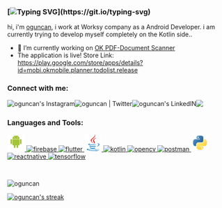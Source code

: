 ### [![Typing SVG](https://readme-typing-svg.herokuapp.com?size=18&duration=4000&&vCenter=true&lines=Hello%2C+Im+Og%C3%BCn!)](https://git.io/typing-svg)

hi, i'm [oguncan](https://github.com/oguncan), i work at Worksy company as a Android Developer. i am currently trying to develop myself completely on the Kotlin side..

- 🔭 I’m currently working on [OK PDF-Document Scanner](https://github.com/oguncan/PDFScanner_DocumentScanner) 
- The application is live! Store Link: https://play.google.com/store/apps/details?id=mobi.okmobile.planner.todolist.release

<h3 align="left">Connect with me:</h3>
<p align="left">
  
<a href="https://www.instagram.com/oguncanky/">
  <img align="left" alt="oguncan's Instagram"  src="https://img.shields.io/badge/instagram-E4405F.svg?style=for-the-badge&logo=instagram&logoColor=white" />
</a>
<a href="https://twitch.tv/ogunac"><img src="https://img.shields.io/badge/twitch-9146FF.svg?style=for-the-badge&logo=twitch&logoColor=white"/></a>
<a href="https://twitter.com/ogunackaya">
  <img align="left" alt="oguncan | Twitter" src="https://img.shields.io/badge/twitter-1DA1F2.svg?style=for-the-badge&logo=twitter&logoColor=white" />
</a>
<a href="https://www.linkedin.com/in/oguncankaya/">
  <img align="left" alt="oguncan's LinkedIN" src="https://img.shields.io/badge/linkedin-0077B5.svg?style=for-the-badge&logo=linkedin&logoColor=white" />
</a>
</p>

<h3 align="left">Languages and Tools:</h3>
<p align="left"> <a href="https://developer.android.com" target="_blank" rel="noreferrer"> <img src="https://raw.githubusercontent.com/devicons/devicon/master/icons/android/android-original-wordmark.svg" alt="android" width="40" height="40"/> </a> <a href="https://firebase.google.com/" target="_blank" rel="noreferrer"> <img src="https://www.vectorlogo.zone/logos/firebase/firebase-icon.svg" alt="firebase" width="40" height="40"/> </a> <a href="https://flutter.dev" target="_blank" rel="noreferrer"> <img src="https://www.vectorlogo.zone/logos/flutterio/flutterio-icon.svg" alt="flutter" width="40" height="40"/> </a> <a href="https://www.java.com" target="_blank" rel="noreferrer"> <img src="https://raw.githubusercontent.com/devicons/devicon/master/icons/java/java-original.svg" alt="java" width="40" height="40"/> </a> <a href="https://kotlinlang.org" target="_blank" rel="noreferrer"> <img src="https://www.vectorlogo.zone/logos/kotlinlang/kotlinlang-icon.svg" alt="kotlin" width="40" height="40"/> </a> <a href="https://opencv.org/" target="_blank" rel="noreferrer"> <img src="https://www.vectorlogo.zone/logos/opencv/opencv-icon.svg" alt="opencv" width="40" height="40"/> </a> <a href="https://postman.com" target="_blank" rel="noreferrer"> <img src="https://www.vectorlogo.zone/logos/getpostman/getpostman-icon.svg" alt="postman" width="40" height="40"/> </a> <a href="https://www.python.org" target="_blank" rel="noreferrer"> <img src="https://raw.githubusercontent.com/devicons/devicon/master/icons/python/python-original.svg" alt="python" width="40" height="40"/> </a> <a href="https://reactnative.dev/" target="_blank" rel="noreferrer"> <img src="https://reactnative.dev/img/header_logo.svg" alt="reactnative" width="40" height="40"/> </a> <a href="https://www.tensorflow.org" target="_blank" rel="noreferrer"> <img src="https://www.vectorlogo.zone/logos/tensorflow/tensorflow-icon.svg" alt="tensorflow" width="40" height="40"/> </a> </p>

<br />

<p align="left"> <img src="https://github-readme-stats.vercel.app/api?username=oguncan&include_all_commits=true&theme=great-gatsby&text_color=FFFFFF&show_icons=true&bg_color=0e1117&hide_border=true" alt="oguncan" />

<p align="left">
    <a href="https://github.com/oguncan">
        <img title="🔥 Get streak stats for your profile at git.io/streak-stats" alt="oguncan's streak" src="https://github-readme-streak-stats.herokuapp.com/?user=oguncan&theme=highcontrast&hide_border=true&stroke=0000&background=0e1117"/>
    </a>
</p>
